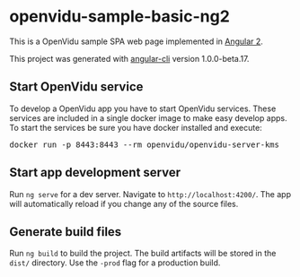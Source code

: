 # openvidu-sample-basic-ng2

This is a OpenVidu sample SPA web page implemented in [Angular 2](http://angular.io). 

This project was generated with [angular-cli](https://github.com/angular/angular-cli) version 1.0.0-beta.17.

## Start OpenVidu service

To develop a OpenVidu app you have to start OpenVidu services. These services are included in a single docker image to make easy develop apps. To start the services be sure you have docker installed and execute:

<pre>
docker run -p 8443:8443 --rm openvidu/openvidu-server-kms
</pre>

## Start app development server

Run `ng serve` for a dev server. Navigate to `http://localhost:4200/`. The app will automatically reload if you change any of the source files.

## Generate build files

Run `ng build` to build the project. The build artifacts will be stored in the `dist/` directory. Use the `-prod` flag for a production build.

